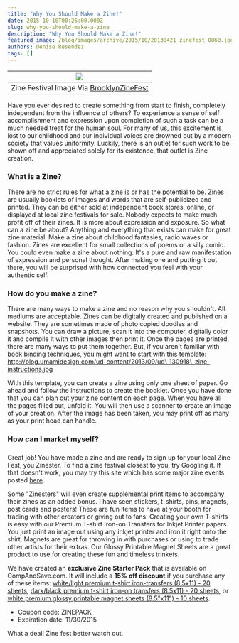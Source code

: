 ```yaml
---
title: "Why You Should Make a Zine!"
date: 2015-10-10T00:26:00.000Z
slug: why-you-should-make-a-zine
description: "Why You Should Make a Zine!"
featured_image: /blog/images/archive/2015/10/20130421_zinefest_0860.jpg
authors: Denise Resendez
tags: []
---
```


| [![](/blog/images/20130421_zinefest_0860.jpg)](/blog/images/20130421%5Fzinefest%5F0860.jpg)                                          |
| ------------------------------------------------------------------------------------------------------------------------------- |
| Zine Festival Image Via [BrooklynZineFest](https://brooklynzinefest.files.wordpress.com/2013/04/20130421%5Fzinefest%5F0860.jpg) |

Have you ever desired to create something from start to finish, completely independent from the influence of others? To experience a sense of self accomplishment and expression upon completion of such a task can be a much needed treat for the human soul. For many of us, this excitement is lost to our childhood and our individual voices are drowned out by a modern society that values uniformity. Luckily, there is an outlet for such work to be shown off and appreciated solely for its existence, that outlet is Zine creation.

### What is a Zine?

There are no strict rules for what a zine is or has the potential to be. Zines are usually booklets of images and words that are self-publicized and printed. They can be either sold at independent book stores, online, or displayed at local zine festivals for sale. Nobody expects to make much profit off of their zines. It is more about expression and exposure. So what can a zine be about? Anything and everything that exists can make for great zine material. Make a zine about childhood fantasies, radio waves or fashion. Zines are excellent for small collections of poems or a silly comic. You could even make a zine about nothing. It's a pure and raw manifestation of expression and personal thought. After making one and putting it out there, you will be surprised with how connected you feel with your authentic self.

### How do you make a zine?

There are many ways to make a zine and no reason why you shouldn't. All mediums are acceptable. Zines can be digitally created and published on a website. They are sometimes made of photo copied doodles and snapshots. You can draw a picture, scan it into the computer, digitally color it and compile it with other images then print it. Once the pages are printed, there are many ways to put them together. But, if you aren't familiar with book binding techniques, you might want to start with this template:  
http://blog.umamidesign.com/ud-content/2013/09/ud\_130918\_zine-instructions.jpg

With this template, you can create a zine using only one sheet of paper. Go ahead and follow the instructions to create the booklet. Once you have done that you can plan out your zine content on each page. When you have all the pages filled out, unfold it. You will then use a scanner to create an image of your creation. After the image has been taken, you may print off as many as your print head can handle.

### How can I market myself?

### 

Great job! You have made a zine and are ready to sign up for your local Zine Fest, you Zinester. To find a zine festival closest to you, try Googling it. If that doesn't work, you may try this site which has some major zine events posted [here](https://stolensharpierevolution.org/events/).

Some "Zinesters" will even create supplemental print items to accompany their zines as an added bonus. I have seen stickers, t-shirts, pins, magnets, post cards and posters! These are fun items to have at your booth for trading with other creators or giving out to fans. Creating your own T-shirts is easy with our Premium T-shirt Iron-on Transfers for Inkjet Printer papers. You just print an image out using any inkjet printer and iron it right onto the shirt. Magnets are great for throwing in with purchases or using to trade other artists for their extras. Our Glossy Printable Magnet Sheets are a great product to use for creating these fun and timeless trinkets.

We have created an **exclusive Zine Starter Pack** that is available on CompAndSave.com. It will include a **15% off discount** if you purchase any of these items: [white/light premium t-shirt iron-transfers (8.5x11) - 20 sheets](https://mandrillapp.com/track/click/30152516/www.compandsave.com?p=eyJzIjoiOHlkdTEwRVM1ekJRUXVGQ3k2dTJjN2syejZjIiwidiI6MSwicCI6IntcInVcIjozMDE1MjUxNixcInZcIjoxLFwidXJsXCI6XCJodHRwczpcXFwvXFxcL3d3dy5jb21wYW5kc2F2ZS5jb21cXFwvc2hvcHBpbmdjYXJ0LmFzcD9Qcm9kdWN0Q29kZT1QSC1UUC04LjVYMTEtTElHSFQtSU5LLTIwUEsmUVRZLlBILVRQLTguNVgxMS1MSUdIVC1JTkstMjBQSz0xXCIsXCJpZFwiOlwiNjdmMmVlYzcwYjUyNDFjMWI5YTM3ZmNiMmIwZDQwMmNcIixcInVybF9pZHNcIjpbXCJiZTc3ZWNkNjUxY2RlMjMxZjI3MzU1MTJhNWE4YzBmMWZlY2YwNzY3XCJdfSJ9), [dark/black premium t-shirt iron-on transfers (8.5x11) - 20 sheets](https://mandrillapp.com/track/click/30152516/www.compandsave.com?p=eyJzIjoiYjRuNTRhX2RKVkNaRnBXRU52ZldQRDNIZnZVIiwidiI6MSwicCI6IntcInVcIjozMDE1MjUxNixcInZcIjoxLFwidXJsXCI6XCJodHRwczpcXFwvXFxcL3d3dy5jb21wYW5kc2F2ZS5jb21cXFwvc2hvcHBpbmdjYXJ0LmFzcD9Qcm9kdWN0Q29kZT1QSC1UUC04LjVYMTEtREFSSy1JTkstMjBQSyZRVFkuUEgtVFAtOC41WDExLURBUkstSU5LLTIwUEs9MVwiLFwiaWRcIjpcIjY3ZjJlZWM3MGI1MjQxYzFiOWEzN2ZjYjJiMGQ0MDJjXCIsXCJ1cmxfaWRzXCI6W1wiYmU3N2VjZDY1MWNkZTIzMWYyNzM1NTEyYTVhOGMwZjFmZWNmMDc2N1wiXX0ifQ), or [white premium glossy printable magnet sheets (8.5"x11") - 10 sheets](https://mandrillapp.com/track/click/30152516/www.compandsave.com?p=eyJzIjoiUkhlVlpZN0NKX2RsMGd2Mk1kUGN2UmZCSTVvIiwidiI6MSwicCI6IntcInVcIjozMDE1MjUxNixcInZcIjoxLFwidXJsXCI6XCJodHRwczpcXFwvXFxcL3d3dy5jb21wYW5kc2F2ZS5jb21cXFwvc2hvcHBpbmdjYXJ0LmFzcD9Qcm9kdWN0Q29kZT1QSC1NUy04LjVYMTEtR0xPU1NZLTEwUEsmUVRZLlBILU1TLTguNVgxMS1HTE9TU1ktMTBQSz0xXCIsXCJpZFwiOlwiNjdmMmVlYzcwYjUyNDFjMWI5YTM3ZmNiMmIwZDQwMmNcIixcInVybF9pZHNcIjpbXCJiZTc3ZWNkNjUxY2RlMjMxZjI3MzU1MTJhNWE4YzBmMWZlY2YwNzY3XCJdfSJ9).

* Coupon code: ZINEPACK
* Expiration date: 11/30/2015

What a deal! Zine fest better watch out.